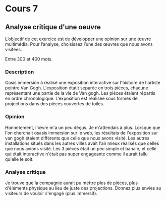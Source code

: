# Cours 7
## Analyse critique d'une oeuvre

L’objectif de cet exercice est de développer une opinion sur une œuvre multimédia. Pour l’analyse, choisissez l’une des œuvres que nous avons visitées. 

Entre 300 et 400 mots. 

### Description
Oasis immersion à réalisé une exposition interactive sur l'histoire de l'artiste peintre Van Gogh. L'exposition étatit séparée en trois pièces, chacune représentant une partie de la vie de Van gogh. Les pièces étaient répartis en ordre chronologique. L'exposition est réalisée sous formes de projections dans des pièces couvertes de toiles.
### Opinion
Honnetement, l'œvre m'a un peu déçus. Je m'attendais à plus. Lorsque que l'on cherchait osasis immersion sur le web, les résultats de l'exposition sur van gogh étaient différents que celle que nous avons visité. Les autres installations situés dans les autres villes avait l'air mieux réalisés que celles que nous avions visité. Les 3 pièces était un peu simple et banale, et celle qui était interactive n'était pas super engageante comme il aurait fallu qu'elle le soit.

### Analyse critique
Je trouve que la compagnie aurait pu mettre plus de pièces, plus d'éléments physique au lieu de juste des projections. Donnez plus envies au visiteurs de vouloir s'engagé (plus immersif). 
